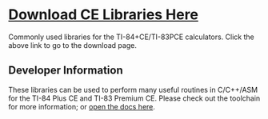 # [Download CE Libraries Here](https://github.com/CE-Programming/libraries/releases/latest)

Commonly used libraries for the TI-84+CE/TI-83PCE calculators.
Click the above link to go to the download page.

## Developer Information
These libraries can be used to perform many useful routines in C/C++/ASM for the TI-84 Plus CE and TI-83 Premium CE. Please check out the toolchain for more information; or [open the docs here](https://ce-programming.github.io/toolchain/libraries/index.html).
